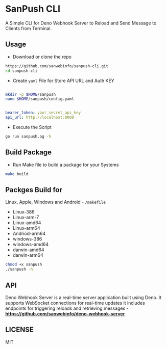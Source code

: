 # SanPush CLI

A Simple CLI for Deno Webhook Server to Reload and Send Message to Clients from Terminal.  

## Usage

- Download or clone the repo

```sh
https://github.com/sanwebinfo/sanpush-cli.git
cd sanpush-cli
```

- Create `yaml` File for Store API URL and Auth KEY

```sh

mkdir -p $HOME/sanpush
nano $HOME/sanpush/config.yaml

```

```yaml

bearer_token: your_secret_api_key
api_url: http://localhost:8000

```

- Execute the Script

```sh
go run sanpush.og -h
```

## Build Package

- Run Make file to build a package for your Systems

```sh
make build
```

## Packges Build for  

Linux, Apple, Windows and Android - `/makefile`  

- Linux-386
- Linux-arm-7
- Linux-amd64
- Linux-arm64
- Andriod-arm64
- windows-386
- windows-amd64
- darwin-amd64
- darwin-arm64

```sh
chmod +x sanpush
./sanpush -h
```

## API

Deno Webhook Server is a real-time server application built using Deno. It supports WebSocket connections for real-time updates it includes endpoints for triggering reloads and retrieving messages - **<https://github.com/sanwebinfo/deno-webhook-server>**

## LICENSE

MIT
